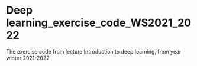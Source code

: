 # Deep learning_exercise_code_WS2021_2022
The exercise code from lecture Introduction to deep learning, from year winter 2021-2022
